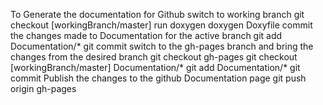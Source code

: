 To Generate the documentation for Github
switch to working branch
    git checkout [workingBranch/master]
run doxygen
    doxygen Doxyfile
commit the changes made to Documentation for the active branch
    git add Documentation/*
    git commit 
switch to the gh-pages branch and bring the changes from the desired branch
    git checkout gh-pages
    git checkout [workingBranch/master] Documentation/*
    git add Documentation/*
    git commit
Publish the changes to the github Documentation page
    git push origin gh-pages
